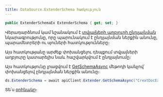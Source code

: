 ```yaml
---
title: DataSource.ExtenderSchema հատկություն
---
```


```c#
public ExtenderSchemaEx ExtenderSchema { get; set; }
```

Վերադարձնում կամ նշանակում է [տվյալների աղբյուրի ընդլայնման](../../../extensions/definitions/ds_extender.md) նկարագրությունը, որը պարունակում է ընդլայնման ներքին անունը, պարամետրերի ու սյուների հատկությունները։

Այս հատկությանը արժեք փոխանցելու դեպքում տվյալների աղբյուրը կատարելիս նաև հաշվարկվում է ընդլայնումը։

Այս հատկությունը լրացվում է [GetSchemaAsync](../ExtenderRoutes/GetSchemaAsync.md) մեթոդի կանչով՝ փոխանցելով ընդլայնման ներքին անունը։

```c#
ds.ExtenderSchema = await apiClient.Extender.GetSchemaAsync("CreatDocExtended");
```

Տե՛ս [օրինակը](../../examples/DataSource.md#օրինակ-2)։